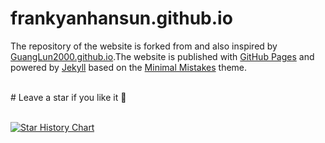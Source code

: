 # frankyanhansun.github.io
  The repository of the website is forked from and also inspired by [GuangLun2000.github.io](https://github.com/GuangLun2000/GuangLun2000.github.io).The website is published with [GitHub Pages](https://pages.github.com/) and powered by [Jekyll](https://jekyllrb.com/) based on the [Minimal Mistakes](https://mmistakes.github.io/minimal-mistakes/) theme. 

<br>
# Leave a star if you like it 🥰

<br>[![Star History Chart](https://api.star-history.com/svg?repos=FrankYanhanSun/frankyanhansun.github.io&type=Date)](https://star-history.com/#FrankYanhanSun/frankyanhansun.github.io&Date)
<br>
